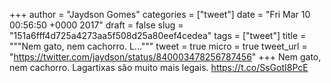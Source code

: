 
+++
author = "Jaydson Gomes"
categories = ["tweet"]
date = "Fri Mar 10 00:56:50 +0000 2017"
draft = false
slug = "151a6fff4d725a4273aa5f508d25a80eef4cedea"
tags = ["tweet"]
title = """Nem gato, nem cachorro. L..."""
tweet = true
micro = true
tweet_url = "https://twitter.com/jaydson/status/840003478256787456"
+++
Nem gato, nem cachorro. Lagartixas são muito mais legais. https://t.co/SsGotI8PcE
